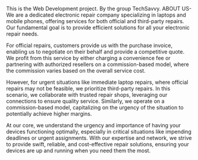 This is the Web Development project. By the group TechSavvy.
ABOUT US-We are a dedicated electronic repair company specializing in laptops and mobile phones, offering services for both official and third-party repairs. Our fundamental goal is to provide efficient solutions for all your electronic repair needs.

For official repairs, customers provide us with the purchase invoice, enabling us to negotiate on their behalf and provide a competitive quote. We profit from this service by either charging a convenience fee or partnering with authorized resellers on a commission-based model, where the commission varies based on the overall service cost.

However, for urgent situations like immediate laptop repairs, where official repairs may not be feasible, we prioritize third-party repairs. In this scenario, we collaborate with trusted repair shops, leveraging our connections to ensure quality service. Similarly, we operate on a commission-based model, capitalizing on the urgency of the situation to potentially achieve higher margins.

At our core, we understand the urgency and importance of having your devices functioning optimally, especially in critical situations like impending deadlines or urgent assignments. With our expertise and network, we strive to provide swift, reliable, and cost-effective repair solutions, ensuring your devices are up and running when you need them the most.
